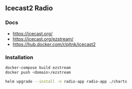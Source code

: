 ## Icecast2 Radio

### Docs

- https://icecast.org/
- https://icecast.org/ezstream/
- https://hub.docker.com/r/pltnk/icecast2

### Installation

```bash
docker-compose build ezstream
docker push <domain>/ezstream

helm upgrade --install -n radio-app radio-app ./charts
```
